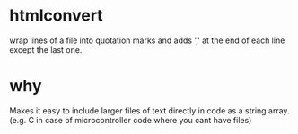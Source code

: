# htmlconvert
wrap lines of a file into quotation marks and adds ',' at the end of each line except the last one.

# why
Makes it easy to include larger files of text directly in code as a string array. (e.g. C in case of microcontroller code where you cant have files)
